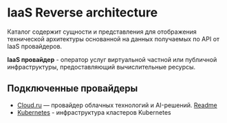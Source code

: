 # IaaS Reverse architecture 

Каталог содержит сущности и представления для отображения технической архитектуры основанной на данных получаемых по API от IaaS провайдеров.

**IaaS провайдер** - оператор услуг виртуальной частной или публичной инфраструктуры, предоставляющий вычислительные ресурсы.

## Подключенные провайдеры
- [Cloud.ru](cloud.ru/README.md) — провайдер облачных технологий и AI-решений. [Readme](cloud.ru/README.md)
- [Kubernetes](k8s/README.md) - инфраструктура кластеров Kubernetes